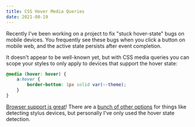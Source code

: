 ```yaml
---
title: CSS Hover Media Queries
date: 2021-08-19
---
```


Recently I've been working on a project to fix "stuck hover-state" bugs on mobile devices. You frequently see these bugs when you click a button on mobile web, and the active state persists after event completion.

It doesn't appear to be well-known yet, but with CSS media queries you can scope your styles to only apply to devices that support the hover state:

```css
@media (hover: hover) {
	a:hover {
		border-bottom: 1px solid var(--theme);
	}
}
```

[Browser support is great](https://caniuse.com/mdn-css_at-rules_media_hover)! There are a [bunch of other options](https://caniuse.com/css-media-interaction) for things like detecting stylus devices, but personally I've only used the hover state detection.
